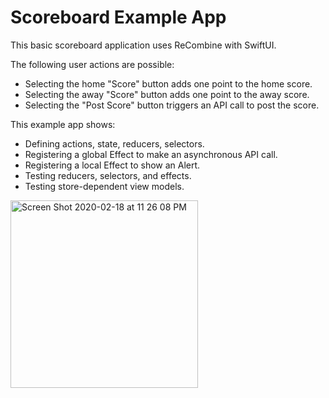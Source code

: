 #  Scoreboard Example App

This basic scoreboard application uses ReCombine with SwiftUI.

The following user actions are possible:
- Selecting the home "Score" button adds one point to the home score.
- Selecting the away "Score" button adds one point to the away score.
- Selecting the "Post Score" button triggers an API call to post the score.

This example app shows:
- Defining actions, state, reducers, selectors.
- Registering a global Effect to make an asynchronous API call.
- Registering a local Effect to show an Alert.
- Testing reducers, selectors, and effects.
- Testing store-dependent view models.

<img width="300" alt="Screen Shot 2020-02-18 at 11 26 08 PM" src="https://user-images.githubusercontent.com/3779096/74801911-2eb6c480-52a6-11ea-9f7c-59067589a9f0.png">
